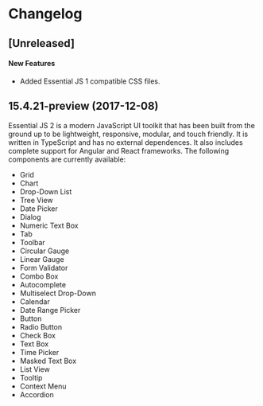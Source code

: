 # Changelog

## [Unreleased]

#### New Features

- Added Essential JS 1 compatible CSS files.

## 15.4.21-preview (2017-12-08)

Essential JS 2 is a modern JavaScript UI toolkit that has been built from the ground up to be lightweight, responsive, modular, and touch friendly. It is written in TypeScript and has no external dependences. It also includes complete support for Angular and React frameworks. The following components are currently available:

- Grid
- Chart
- Drop-Down List
- Tree View
- Date Picker
- Dialog
- Numeric Text Box
- Tab
- Toolbar
- Circular Gauge
- Linear Gauge
- Form Validator
- Combo Box
- Autocomplete
- Multiselect Drop-Down
- Calendar
- Date Range Picker
- Button
- Radio Button
- Check Box
- Text Box
- Time Picker
- Masked Text Box
- List View
- Tooltip
- Context Menu
- Accordion